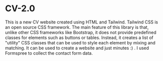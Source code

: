 # CV-2.0
This is a new CV website created using HTML and Tailwind. Tailwind CSS is an open source CSS framework. The main feature of this library is that, unlike other CSS frameworks like Bootstrap, it does not provide predefined classes for elements such as buttons or tables. Instead, it creates a list of "utility" CSS classes that can be used to style each element by mixing and matching. It can be used to create a website and just minutes :) .
I used Formspree to collect the contact form data. 
